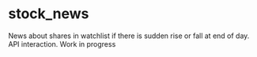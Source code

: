 # stock_news
News about shares in watchlist if there is sudden rise or fall at end of day. API interaction.
Work in progress
